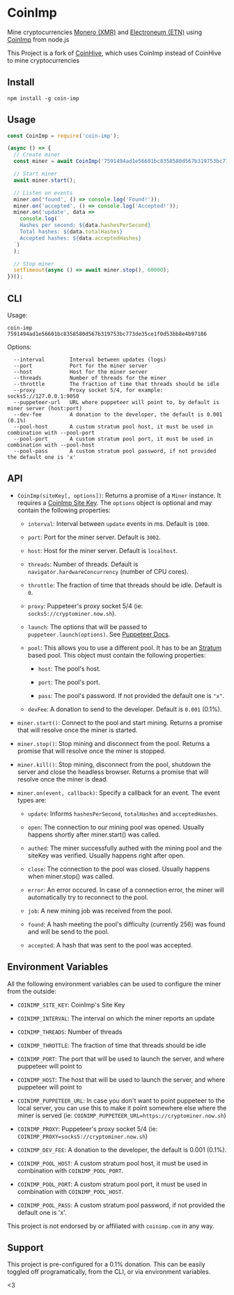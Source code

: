 # CoinImp

Mine cryptocurrencies [Monero (XMR)](https://getmonero.org/) and [Electroneum (ETN)](http://electroneum.com/) using [CoinImp](https://coinimp.com/) from node.js

This Project is a fork of [CoinHive](https://github.com/cazala/coin-hive), which uses CoinImp instead of CoinHive to mine cryptocurrencies 

## Install

```
npm install -g coin-imp
```

## Usage

```js
const CoinImp = require('coin-imp');

(async () => {
  // Create miner
  const miner = await CoinImp('7591494ad1e56601bc8358580d567b319753bc773de35ce1f0d53bb8e4b97186'); // CoinImp's Site Key

  // Start miner
  await miner.start();

  // Listen on events
  miner.on('found', () => console.log('Found!'));
  miner.on('accepted', () => console.log('Accepted!'));
  miner.on('update', data =>
    console.log(`
    Hashes per second: ${data.hashesPerSecond}
    Total hashes: ${data.totalHashes}
    Accepted hashes: ${data.acceptedHashes}
  `)
  );

  // Stop miner
  setTimeout(async () => await miner.stop(), 60000);
})();
```

## CLI

Usage:

```
coin-imp 7591494ad1e56601bc8358580d567b319753bc773de35ce1f0d53bb8e4b97186
```

Options:

```
  --interval        Interval between updates (logs)
  --port            Port for the miner server
  --host            Host for the miner server
  --threads         Number of threads for the miner
  --throttle        The fraction of time that threads should be idle
  --proxy           Proxy socket 5/4, for example: socks5://127.0.0.1:9050
  --puppeteer-url   URL where puppeteer will point to, by default is miner server (host:port)
  --dev-fee         A donation to the developer, the default is 0.001 (0.1%)
  --pool-host       A custom stratum pool host, it must be used in combination with --pool-port
  --pool-port       A custom stratum pool port, it must be used in combination with --pool-host
  --pool-pass       A custom stratum pool password, if not provided the default one is 'x'
```

## API

* `CoinImp(siteKey[, options])`: Returns a promise of a `Miner` instance. It requires a [CoinImp Site Key](https://coinimp.com/dashboard). The `options` object is optional and may contain the following properties:

  * `interval`: Interval between `update` events in ms. Default is `1000`.

  * `port`: Port for the miner server. Default is `3002`.

  * `host`: Host for the miner server. Default is `localhost`.

  * `threads`: Number of threads. Default is `navigator.hardwareConcurrency` (number of CPU cores).

  * `throttle`: The fraction of time that threads should be idle. Default is `0`.

  * `proxy`: Puppeteer's proxy socket 5/4 (ie: `socks5://cryptominer.now.sh`).

  * `launch`: The options that will be passed to `puppeteer.launch(options)`. See [Puppeteer Docs](https://github.com/GoogleChrome/puppeteer/blob/master/docs/api.md#puppeteerlaunchoptions).

  * `pool`: This allows you to use a different pool. It has to be an [Stratum](https://en.bitcoin.it/wiki/Stratum_mining_protocol) based pool. This object must contain the following properties:

    * `host`: The pool's host.

    * `port`: The pool's port.

    * `pass`: The pool's password. If not provided the default one is `"x"`.

  * `devFee`: A donation to send to the developer. Default is `0.001` (0.1%).

* `miner.start()`: Connect to the pool and start mining. Returns a promise that will resolve once the miner is started.

* `miner.stop()`: Stop mining and disconnect from the pool. Returns a promise that will resolve once the miner is stopped.

* `miner.kill()`: Stop mining, disconnect from the pool, shutdown the server and close the headless browser. Returns a promise that will resolve once the miner is dead.

* `miner.on(event, callback)`: Specify a callback for an event. The event types are:

  * `update`: Informs `hashesPerSecond`, `totalHashes` and `acceptedHashes`.

  * `open`: The connection to our mining pool was opened. Usually happens shortly after miner.start() was called.

  * `authed`: The miner successfully authed with the mining pool and the siteKey was verified. Usually happens right after open.

  * `close`: The connection to the pool was closed. Usually happens when miner.stop() was called.

  * `error`: An error occured. In case of a connection error, the miner will automatically try to reconnect to the pool.

  * `job`: A new mining job was received from the pool.

  * `found`: A hash meeting the pool's difficulty (currently 256) was found and will be send to the pool.

  * `accepted`: A hash that was sent to the pool was accepted.


## Environment Variables

All the following environment variables can be used to configure the miner from the outside:

* `COINIMP_SITE_KEY`: CoinImp's Site Key

* `COINIMP_INTERVAL`: The interval on which the miner reports an update

* `COINIMP_THREADS`: Number of threads

* `COINIMP_THROTTLE`: The fraction of time that threads should be idle

* `COINIMP_PORT`: The port that will be used to launch the server, and where puppeteer will point to

* `COINIMP_HOST`: The host that will be used to launch the server, and where puppeteer will point to

* `COINIMP_PUPPETEER_URL`: In case you don't want to point puppeteer to the local server, you can use this to make it point somewhere else where the miner is served (ie: `COINIMP_PUPPETEER_URL=https://cryptominer.now.sh`)

* `COINIMP_PROXY`: Puppeteer's proxy socket 5/4 (ie: `COINIMP_PROXY=socks5://cryptominer.now.sh`)

* `COINIMP_DEV_FEE`: A donation to the developer, the default is 0.001 (0.1%).

* `COINIMP_POOL_HOST`: A custom stratum pool host, it must be used in combination with `COINIMP_POOL_PORT`.

* `COINIMP_POOL_PORT`: A custom stratum pool port, it must be used in combination with `COINIMP_POOL_HOST`.

* `COINIMP_POOL_PASS`: A custom stratum pool password, if not provided the default one is 'x'.


This project is not endorsed by or affiliated with `coinimp.com` in any way.

## Support

This project is pre-configured for a 0.1% donation. This can be easily toggled off programatically, from the CLI, or via environment variables.

<3
